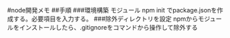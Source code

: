 #node開発メモ
##手順
###環境構築 モジュール
npm init でpackage.jsonを作成する。必要項目を入力する。
###除外ディレクトリを設定
npmからモジュールをインストールしたら、.gitignoreをコマンドから操作して除外する
